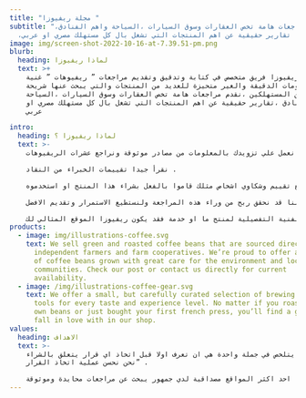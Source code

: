 ```yaml
---
title: "مجلة ريفيوزا "
subtitle: "،نقدم مراجعات هامة تخص العقارات وسوق السيارات ،السياحة واهم الفنادق
  ،تقارير حقيقية عن اهم المنتجات التي تشغل بال كل مستهلك مصري او عربي  "
image: img/screen-shot-2022-10-16-at-7.39.51-pm.png
blurb:
  heading: لماذا ريفيوزا
  text: >+
    لدى ريفيوزا فريق متخصص في كتابة وتدقيق وتقديم مراجعات ” ريفيوهات ” غنية
    بالمعلومات الدقيقة والغير متحيزة للعديد من المنتجات والتي يبحث عنها شريحة
    كبيرة من المستهلكين ،نقدم مراجعات هامة تخص العقارات وسوق السيارات ،السياحة
    واهم الفنادق ،تقارير حقيقية عن اهم المنتجات التي تشغل بال كل مستهلك مصري او
    عربي 

intro:
  heading: لماذا ريفيوزا ؟
  text: >-
    نعمل علي تزويدك بالمعلومات من مصادر موثوقة ونراجع عشرات الريفيوهات .

    نقرأ جيدا تقييمات الخبراء من النقاد .

    نراجع تقييم وشكاوي اشخاص مثلك قاموا بالفعل بشراء هذا المنتج او استخدموه .

    لدينا شركاء نجاح نرشح لك من افضل المنتجات المتاحة لديهم ونشير في صفحاتنا الي ذلك بعلامة ” برعاية ” لنخبرك اننا قد نحقق ربح من وراء هذه المراجعة ولنستطيع الاستمرار وتقديم الافضل .

    اذا لم تكن مهتما فقط بالرأي ولكن ايضا بالمواصفات الفنية التفصيلية لمنتج ما او خدمة فقد يكون ريفيوزا الموقع المثالي لك .
products:
  - image: img/illustrations-coffee.svg
    text: We sell green and roasted coffee beans that are sourced directly from
      independent farmers and farm cooperatives. We’re proud to offer a variety
      of coffee beans grown with great care for the environment and local
      communities. Check our post or contact us directly for current
      availability.
  - image: /img/illustrations-coffee-gear.svg
    text: We offer a small, but carefully curated selection of brewing gear and
      tools for every taste and experience level. No matter if you roast your
      own beans or just bought your first french press, you’ll find a gadget to
      fall in love with in our shop.
values:
  heading: الاهداف
  text: >-
    هدفنا يتلخص في جملة واحدة هي ان تعرف اولا قبل اتخاذ اي قرار يتعلق بالشراء ”
    نحن نحسن عملية اتخاذ القرار” .

    نستهدف ان تكون ريفيوزا احد اكثر المواقع مصداقية لدي جمهور يبحث عن مراجعات محايدة وموثوقة .
---
```


